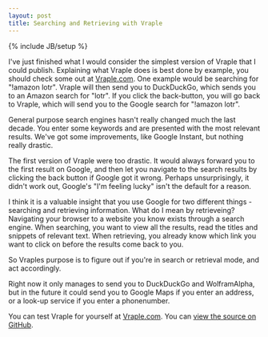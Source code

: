 ```yaml
---
layout: post
title: Searching and Retrieving with Vraple
---
```


{% include JB/setup %}

I've just finished what I would consider the simplest version of Vraple that I could publish. Explaining what Vraple does is best done by example, you should check some out at [Vraple.com](http://vraple.com). One example would be searching for "!amazon lotr". Vraple will then send you to DuckDuckGo, which sends you to an Amazon search for "lotr". If you click the back-button, you will go back to Vraple, which will send you to the Google search for "!amazon lotr".

General purpose search engines hasn't really changed much the last decade. You enter some keywords and are presented with the most relevant results. We've got some improvements, like Google Instant, but nothing really drastic.

The first version of Vraple were too drastic. It would always forward you to the first result on Google, and then let you navigate to the search results by clicking the back button if Google got it wrong. Perhaps unsurprisingly, it didn't work out, Google's "I'm feeling lucky" isn't the default for a reason.

I think it is a valuable insight that you use Google for two different things - searching and retrieving information. What do I mean by retrieveing? Navigating your browser to a website you know exists through a search engine. When searching, you want to view all the results, read the titles and snippets of relevant text. When retrieving, you already know which link you want to click on before the results come back to you. 

So Vraples purpose is to figure out if you're in search or retrieval mode, and act accordingly.

Right now it only manages to send you to DuckDuckGo and WolframAlpha, but in the future it could send you to Google Maps if you enter an address, or a look-up service if you enter a phonenumber.

You can test Vraple for yourself at [Vraple.com](http://vraple.com). You can [view the source on GitHub](https://github.com/saltvedt/vraple).